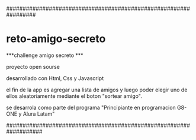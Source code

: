 #################################################################

# reto-amigo-secreto
***challenge amigo secreto ***

proyecto open sourse

desarrollado con Html, Css y Javascript

el fin de la app es agregar una lista de amigos y luego poder elegir uno de ellos aleatoriamente mediante el boton "sortear amigo".

se desarrola como parte del programa "Principiante en programacion G8-ONE y Alura Latam"

###################################################################
